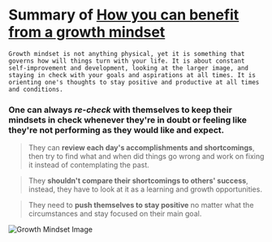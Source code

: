 # Summary of [How you can benefit from a growth mindset](https://www.atlassian.com/blog/inside-atlassian/growth-mindset)

`Growth mindset is not anything physical, yet it is something that governs how will things turn with your life. It is about constant self-improvement and development, looking at the larger image, and staying in check with your goals and aspirations at all times. It is orienting one's thoughts to stay positive and productive at all times and conditions.`

### One can always *re-check* with themselves to keep their mindsets in check whenever they're in doubt or feeling like they're not performing as they would like and expect.

> They can **review each day's accomplishments and shortcomings**, then try to find what and when did things go wrong and work on fixing it instead of contemplating the past.

> They **shouldn't compare their shortcomings to others' success**, instead, they have to look at it as a learning and growth opportunities.

> They need to **push themselves to stay positive** no matter what the circumstances and stay focused on their main goal.

![Growth Mindset Image](https://i1.wp.com/atlassianblog.wpengine.com/wp-content/uploads/2015/11/growth-mindset.png?w=1101&ssl=1)
